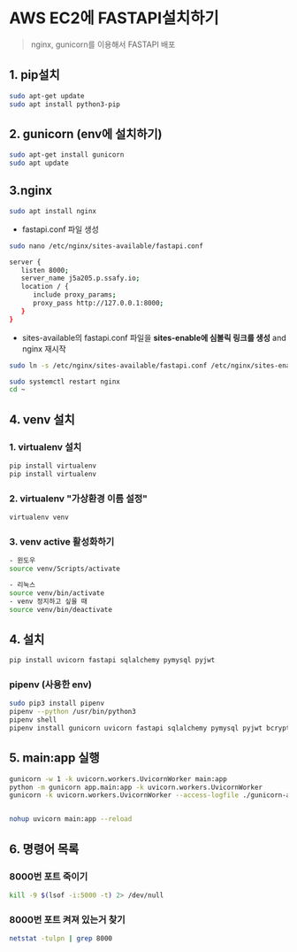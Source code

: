 # AWS EC2에 FASTAPI설치하기

> nginx, gunicorn를 이용해서 FASTAPI 배포

## 1. pip설치

```bash
sudo apt-get update
sudo apt install python3-pip
```

## 2. gunicorn (env에 설치하기)

```bash
sudo apt-get install gunicorn
sudo apt update
```

## 3.nginx

```bash
sudo apt install nginx
```

- fastapi.conf 파일 생성

```bash
sudo nano /etc/nginx/sites-available/fastapi.conf

server {
   listen 8000;
   server_name j5a205.p.ssafy.io;
   location / {
      include proxy_params;
      proxy_pass http://127.0.0.1:8000;
   }
}
```

- sites-available의 fastapi.conf 파일을 **sites-enable에 심볼릭 링크를 생성** and nginx 재시작

```bash
sudo ln -s /etc/nginx/sites-available/fastapi.conf /etc/nginx/sites-enabled/fastapi.conf

sudo systemctl restart nginx
cd ~
```

## 4. venv 설치

### 1. virtualenv 설치

```bash
pip install virtualenv
pip install virtualenv
```

### 2. virtualenv "가상환경 이름 설정"

```bash
virtualenv venv
```

### 3. venv active 활성화하기

```bash
- 윈도우
source venv/Scripts/activate

- 리눅스
source venv/bin/activate
- venv 정지하고 싶을 때
source venv/bin/deactivate
```

## 4. 설치

```bash
pip install uvicorn fastapi sqlalchemy pymysql pyjwt 
```

### pipenv (**사용한 env**)

```bash
sudo pip3 install pipenv
pipenv --python /usr/bin/python3
pipenv shell
pipenv install gunicorn uvicorn fastapi sqlalchemy pymysql pyjwt bcrypt
```

## 5. main:app 실행

```bash
gunicorn -w 1 -k uvicorn.workers.UvicornWorker main:app
python -m gunicorn app.main:app -k uvicorn.workers.UvicornWorker
gunicorn -k uvicorn.workers.UvicornWorker --access-logfile ./gunicorn-access.log main:app


nohup uvicorn main:app --reload
```

## 6. 명령어 목록

### 8000번 포트 죽이기

```bash
kill -9 $(lsof -i:5000 -t) 2> /dev/null
```

### 8000번 포트 켜져 있는거 찾기

```bash
netstat -tulpn | grep 8000
```
